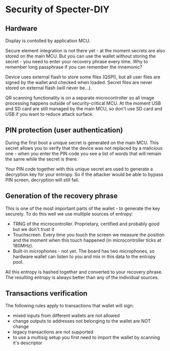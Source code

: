 # Security of Specter-DIY

## Hardware

Display is contolled by application MCU. 

Secure element integration is not there yet - at the moment secrets are also stored on the main MCU. But you can use the wallet without storing the secret - you need to enter your recovery phrase every time. Why to remember long passphrase if you can remember the mnemonic?

Device uses external flash to store some files (QSPI), but all user files are signed by the wallet and checked when loaded. Secret files are never stored on external flash (will never be...).

QR scanning functionality is on a separate microcontroller so all image processing happens outside of security-critical MCU. At the moment USB and SD card are still managed by the main MCU, so don't use SD card and USB if you want to reduce attack surface.

## PIN protection (user authentication)

During the first boot a unique secret is generated on the main MCU. This secret allows you to verify that the device was not replaced by a malicious one - when you enter the PIN code you see a list of words that will remain the same while the secret is there.

Your PIN code together with this unique secret are used to generate a decryption key for your entropy. So if the attacker would be able to bypass PIN screen, decryption will still fail.

## Generation of the recovery phrase

This is one of the most important parts of the wallet - to generate the key securely. To do this well we use multiple sources of entropy:

- TRNG of the microcontroller. Proprietary, certified and probably good but we don't trust it
- Touchscreen. Every time you touch the screen we measure the position and the moment when this touch happened (in microcontroller ticks at 180MHz).
- Built-in microphones - not yet. The board has two microphones, so hardware wallet can listen to you and mix in this data to the entropy pool.

All this entropy is hashed together and converted to your recovery phrase. The resulting entropy is always better than any of the individual sources.

## Transactions verification

The following rules apply to transactions that wallet will sign:

- mixed inputs from different wallets are not allowed
- change outputs to addresses not belonging to the wallet are NOT change
- legacy transactions are not supported
- to use a multisig setup you first need to import the wallet by scanning it's descriptor

